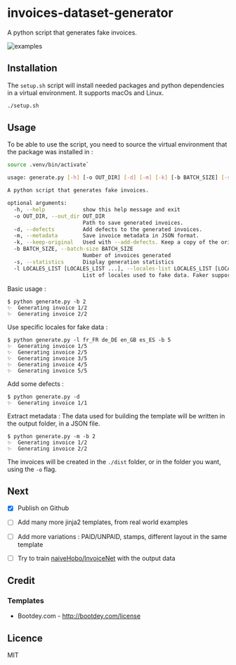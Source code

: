 # invoices-dataset-generator

A python script that generates fake invoices.

![examples](public/examples.png?raw=true)

## Installation

The `setup.sh` script will install needed packages and python dependencies in a virtual environment. It supports macOs and Linux.

```bash
./setup.sh
```

## Usage

To be able to use the script, you need to source the virtual environment that the package was installed in :

```bash
source .venv/bin/activate`
```

```bash
usage: generate.py [-h] [-o OUT_DIR] [-d] [-m] [-k] [-b BATCH_SIZE] [-s] [-l LOCALES_LIST [LOCALES_LIST ...]]

A python script that generates fake invoices.

optional arguments:
  -h, --help            show this help message and exit
  -o OUT_DIR, --out_dir OUT_DIR
                        Path to save generated invoices.
  -d, --defects         Add defects to the generated invoices.
  -m, --metadata        Save invoice metadata in JSON format.
  -k, --keep-original   Used with --add-defects. Keep a copy of the original, clean PDF before degradation.
  -b BATCH_SIZE, --batch-size BATCH_SIZE
                        Number of invoices generated
  -s, --statistics      Display generation statistics
  -l LOCALES_LIST [LOCALES_LIST ...], --locales-list LOCALES_LIST [LOCALES_LIST ...]
                        List of locales used to fake data. Faker support multiples locale, see https://faker.readthedocs.io/en/master/locales.html
```

Basic usage : 
```
$ python generate.py -b 2
✨  Generating invoice 1/2
✨  Generating invoice 2/2
```

Use specific locales for fake data : 
```
$ python generate.py -l fr_FR de_DE en_GB es_ES -b 5
✨  Generating invoice 1/5
✨  Generating invoice 2/5
✨  Generating invoice 3/5
✨  Generating invoice 4/5
✨  Generating invoice 5/5
```

Add some defects : 
```
$ python generate.py -d
✨  Generating invoice 1/1
```

Extract metadata : The data used for building the template will be written in the output folder, in a JSON file.
```
$ python generate.py -m -b 2
✨  Generating invoice 1/2
✨  Generating invoice 2/2
```

The invoices will be created in the `./dist` folder, or in the folder you want, using the `-o` flag.

## Next
- [x] Publish on Github
- [ ] Add many more jinja2 templates, from real world examples
- [ ] Add more variations : PAID/UNPAID, stamps, different layout in the same template
- [ ] Try to train [naiveHobo/InvoiceNet](https://github.com/naiveHobo/InvoiceNet) with the output data


## Credit

### Templates 
- Bootdey.com - http://bootdey.com/license

## Licence

MIT